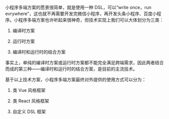 小程序多端方案的愿景很简单，就是使用一种 DSL，可以“write once，run evrywhere”，这也就不再需要开发完微信小程序，再开发头条小程序、百度小程序。小程序多端方案也许听起来很神奇，但技术实现上我们可以大体划分为三类：

1. 编译时方案

2. 运行时方案

3. 编译时和运行时的结合方案

事实上，单纯的编译时方案或运行时方案都不能完全满足跨端需求，因此两者结合而成的第三种——编译时和运行时的结合方案，是目前的主流技术。

基于以上技术方案，小程序多端方案最终对外提供的使用方式可以分为：

1. 类 Vue 风格框架

2. 类 React 风格框架

3. 自定义 DSL 框架
